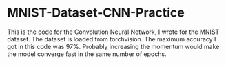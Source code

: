 # MNIST-Dataset-CNN-Practice
This is the code for the Convolution Neural Network, I wrote for the MNIST dataset. The dataset is loaded from torchvision. The maximum accuracy I got in this code was 97%. Probably increasing the momentum would make the model converge fast in the same number of epochs.
